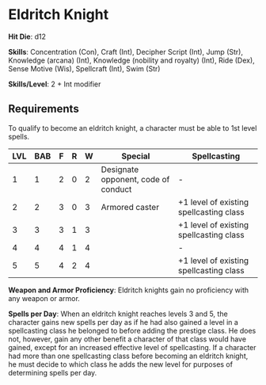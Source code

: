 # Eldritch Knight

**Hit Die**: d12

**Skills**: Concentration (Con), Craft (Int), Decipher Script (Int), Jump (Str), Knowledge (arcana) (Int), Knowledge (nobility and royalty) (Int), Ride (Dex), Sense Motive (Wis), Spellcraft (Int), Swim (Str)

**Skills/Level**: 2 + Int modifier

## Requirements

To qualify to become an eldritch knight, a character must be able to 1st level spells.

LVL | BAB | F | R | W | Special | Spellcasting
--- | --- | - | - | - | ------- | ------------
1   | 1   | 2 | 0 | 2 | Designate opponent, code of conduct | - 
2   | 2   | 3 | 0 | 3 | Armored caster | +1 level of existing spellcasting class
3   | 3   | 3 | 1 | 3 |  | +1 level of existing spellcasting class      
4   | 4   | 4 | 1 | 4 |  | -         
5	| 5	  | 4 | 2 | 4 |  | +1 level of existing spellcasting class

**Weapon and Armor Proficiency**: Eldritch knights gain no proficiency with any weapon or armor.

**Spells per Day**: When an eldritch knight reaches levels 3 and 5, the character gains new spells per day as if he had also gained a level in a spellcasting class he belonged to before adding the prestige class. He does not, however, gain any other benefit a character of that class would have gained, except for an increased effective level of spellcasting. If a character had more than one spellcasting class before becoming an eldritch knight, he must decide to which class he adds the new level for purposes of determining spells per day.